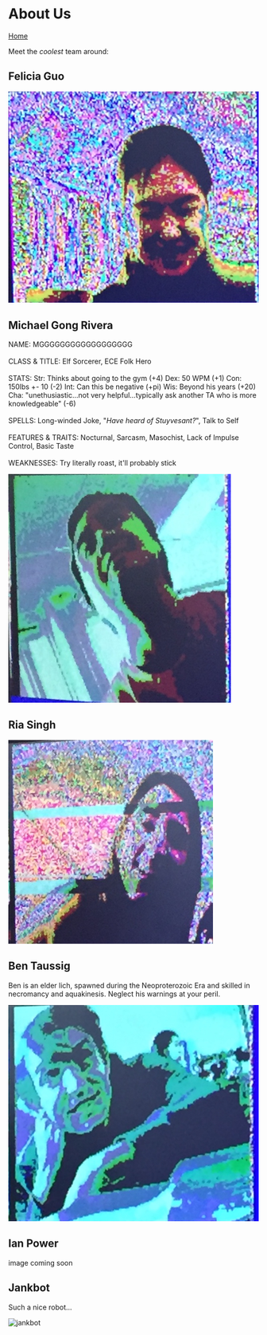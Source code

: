 # About Us

[Home](./index.md)

Meet the *coolest* team around:

## Felicia Guo
![Felicia](./media/about_us/felicia.png) 


## Michael Gong Rivera
NAME: MGGGGGGGGGGGGGGGGGG<br/><br/>
CLASS & TITLE: Elf Sorcerer, ECE Folk Hero<br/><br/>
STATS: Str: Thinks about going to the gym (+4)   Dex: 50 WPM (+1)   Con: 150lbs +- 10 (-2)   Int: Can this be negative (+pi)   Wis: Beyond his years (+20)   Cha: "unethusiastic...not very helpful...typically ask another TA who is more knowledgeable" (-6)<br/><br/>
SPELLS: Long-winded Joke, "_Have heard of Stuyvesant?_", Talk to Self<br/><br/>
FEATURES & TRAITS: Nocturnal, Sarcasm, Masochist, Lack of Impulse Control, Basic Taste<br/><br/>
WEAKNESSES: Try literally roast, it'll probably stick<br/>


![Michael](./media/about_us/michael.png) 


## Ria Singh



![Ria](./media/about_us/ria.png) 


## Ben Taussig

Ben is an elder lich, spawned during the Neoproterozoic Era and skilled in necromancy and aquakinesis. Neglect his warnings at your peril.

![Ben](./media/about_us/ben.png) 

## Ian Power
image coming soon

## Jankbot

Such a nice robot...

![jankbot](./media/FRONTOFROBOT.jpg)
